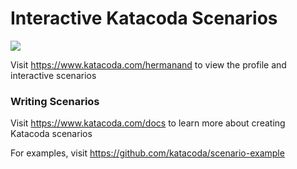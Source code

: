 # Interactive Katacoda Scenarios

[![](http://shields.katacoda.com/katacoda/hermanand/count.svg)](https://www.katacoda.com/hermanand "Get your profile on Katacoda.com")

Visit https://www.katacoda.com/hermanand to view the profile and interactive scenarios

### Writing Scenarios
Visit https://www.katacoda.com/docs to learn more about creating Katacoda scenarios

For examples, visit https://github.com/katacoda/scenario-example
